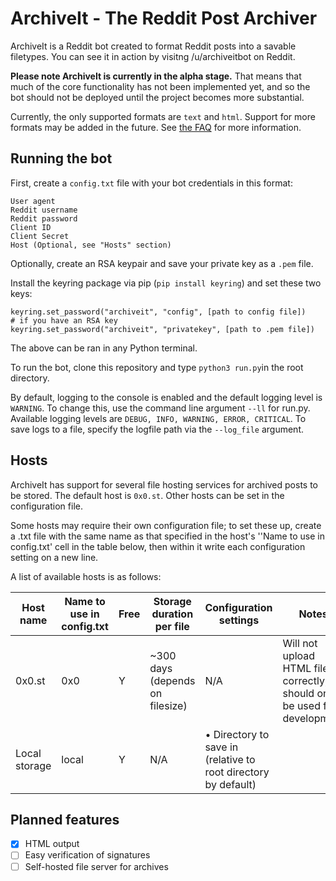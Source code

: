 # ArchiveIt - The Reddit Post Archiver 
ArchiveIt is a Reddit bot created  to format Reddit posts into a savable filetypes. 
You can see it in action by visitng /u/archiveitbot on Reddit. 

**Please note ArchiveIt is currently in the alpha stage.** That means that much of the core functionality has not been
implemented yet, and so the bot should not be deployed until the project becomes more substantial. 


Currently, the only supported formats are `text` and `html`. Support for more formats may be added in the future.
See [the FAQ](https://www.reddit.com/r/archiveit/comments/9ltg4x/what_is_archiveit_and_faq/) for more information.

Running the bot 
---
First, create a ```config.txt``` file with your bot credentials in this format:

```
User agent
Reddit username
Reddit password
Client ID
Client Secret
Host (Optional, see "Hosts" section)
```

Optionally, create an RSA keypair and save your private key as a `.pem` file.

Install the keyring package via pip (`pip install keyring`) and set these two keys:

```
keyring.set_password("archiveit", "config", [path to config file])
# if you have an RSA key
keyring.set_password("archiveit", "privatekey", [path to .pem file])
```
The above can be ran in any Python terminal. 

To run the bot, clone this repository and type `python3 run.py`in the root directory. 

By default, logging to the console is enabled and the default logging level is `WARNING`. To change this, use 
the command line argument `--ll` for run.py. Available logging levels are `DEBUG, INFO, WARNING, ERROR, CRITICAL`.
To save logs to a file, specify the logfile path via the `--log_file` argument.

Hosts 
---
ArchiveIt has support for several file hosting services for archived posts to be stored. The default host is `0x0.st`. 
Other hosts can be set in the configuration file.

Some hosts may require their own configuration file; to set these up, create a .txt file with the same name as that
specified in the host's ''Name to use in config.txt' cell in the table below, then within it write each configuration 
setting on a new line. 

A list of available hosts is as follows:

| Host name | Name to use in config.txt | Free | Storage duration per file | Configuration settings | Notes
| ------------- | ------------- | ------------- | ------------- | ------------- | ------------- |
| 0x0.st  | 0x0  | Y | ~300 days (depends on filesize) | N/A | Will not upload HTML files correctly, should only be used for development
| Local storage  | local  | Y | N/A | • Directory to save in (relative to root directory by default)






Planned features
--- 
- [x] HTML output  
- [ ] Easy verification of signatures
- [ ] Self-hosted file server for archives 